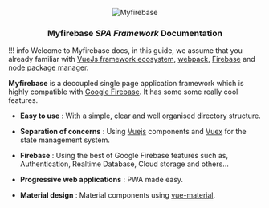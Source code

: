 <p align="center">
	<img src="http://i.imgur.com/eui4MCQ.png" alt="Myfirebase">
</p>

<h3 align="center"><b>Myfirebase</b> <i>SPA Framework</i> Documentation</h3>

!!! info
	Welcome to Myfirebase docs, in this guide, we assume that you already familiar with [VueJs framework ecosystem](http://vuejs.org), [webpack](https://webpack.github.io/), [Firebase](https://firebase.google.com) and [node package manager](https://www.npmjs.com/).

**Myfirebase** is a decoupled single page application framework which is highly compatible with [Google Firebase](https://firebase.google.com). It has some some really cool features.


 - **Easy to use** : With a simple, clear and well organised directory structure.

 - **Separation of concerns** : Using [Vuejs](https://vuejs.org) components and [Vuex](https://vuex.vuejs.org) for the state management system.

 - **Firebase** : Using the best of Google Firebase features such as, Authentication, Realtime Database, Cloud storage and others...

 - **Progressive web applications** : PWA made easy.

 - **Material design** : Material components using [vue-material](https://vuematerial.github.io).
